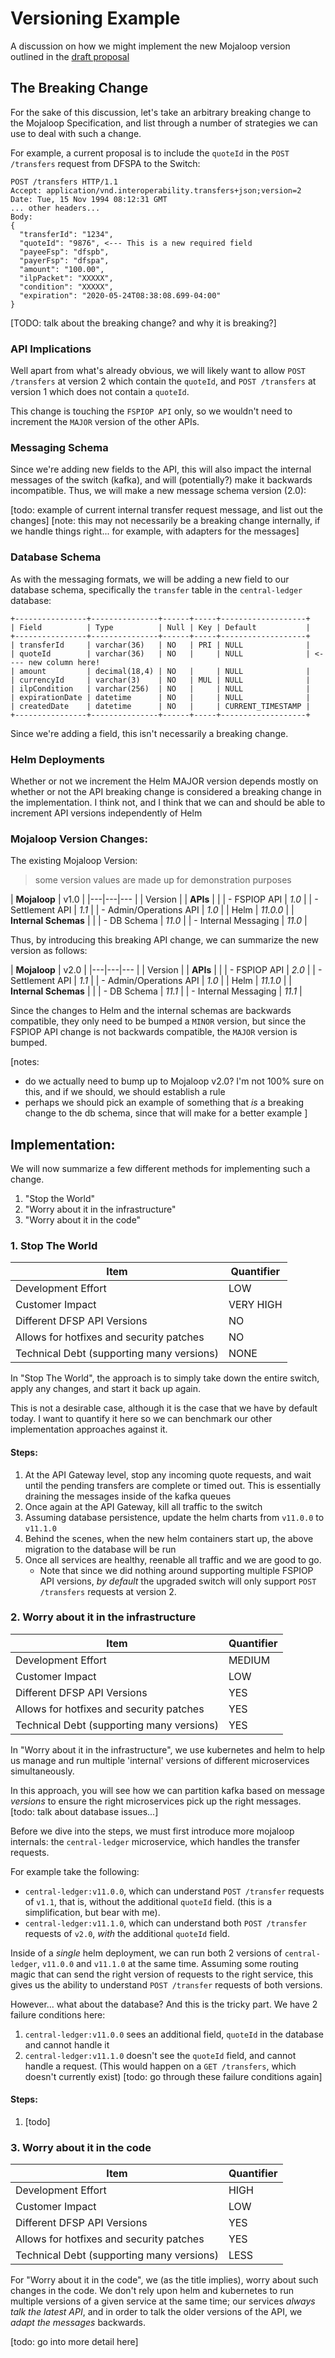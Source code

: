 # Versioning Example

A discussion on how we might implement the new Mojaloop version outlined in the [draft proposal](./versioning_draft_proposal.md)


## The Breaking Change

For the sake of this discussion, let's take an arbitrary breaking change to the Mojaloop Specification, and list through a number of strategies we can use to deal with such a change.

For example, a current proposal is to include the `quoteId` in the `POST /transfers` request from DFSPA to the Switch:

```
POST /transfers HTTP/1.1
Accept: application/vnd.interoperability.transfers+json;version=2
Date: Tue, 15 Nov 1994 08:12:31 GMT
... other headers...
Body:
{
  "transferId": "1234",
  "quoteId": "9876", <--- This is a new required field
  "payeeFsp": "dfspb",
  "payerFsp": "dfspa",
  "amount": "100.00",
  "ilpPacket": "XXXXX",
  "condition": "XXXXX",
  "expiration": "2020-05-24T08:38:08.699-04:00"
}
```

[TODO: talk about the breaking change? and why it is breaking?]


### API Implications

Well apart from what's already obvious, we will likely want to allow `POST /transfers` at version 2 which contain the `quoteId`, and `POST /transfers` at version 1 which does not contain a `quoteId`.

This change is touching the `FSPIOP API` only, so we wouldn't need to increment the `MAJOR` version of the other APIs.

### Messaging Schema

Since we're adding new fields to the API, this will also impact the internal messages of the switch (kafka), and will (potentially?) make it backwards incompatible. Thus, we will make a new message schema version (2.0):

[todo: example of current internal transfer request message, and list out the changes]
[note: this may not necessarily be a breaking change internally, if we handle things right... for example, with adapters for the messages]

### Database Schema

As with the messaging formats, we will be adding a new field to our database schema, specifically the `transfer` table in the `central-ledger` database:

```
+----------------+---------------+------+-----+-------------------+
| Field          | Type          | Null | Key | Default           |
+----------------+---------------+------+-----+-------------------+
| transferId     | varchar(36)   | NO   | PRI | NULL              |
| quoteId        | varchar(36)   | NO   |     | NULL              | <---- new column here!
| amount         | decimal(18,4) | NO   |     | NULL              |
| currencyId     | varchar(3)    | NO   | MUL | NULL              |
| ilpCondition   | varchar(256)  | NO   |     | NULL              |
| expirationDate | datetime      | NO   |     | NULL              |
| createdDate    | datetime      | NO   |     | CURRENT_TIMESTAMP |
+----------------+---------------+------+-----+-------------------+
```

Since we're adding a field, this isn't necessarily a breaking change.

### Helm Deployments

Whether or not we increment the Helm MAJOR version depends mostly on whether or not the API breaking change is considered a breaking change in the implementation. I think not, and I think that we can and should be able to increment API versions independently of Helm


### Mojaloop Version Changes:

The existing Mojaloop Version:
> some version values are made up for demonstration purposes

| **Mojaloop**            | v1.0     |
|---|---|---
|                         | Version  |
| **APIs**                |          |
| - FSPIOP API            | *1.0*    |
| - Settlement API        | *1.1*    |
| - Admin/Operations API  | *1.0*    |
| Helm                    | *11.0.0* |
| **Internal Schemas**    |          |
| - DB Schema             | *11.0*   |
| - Internal Messaging    | *11.0*   |


Thus, by introducing this breaking API change, we can summarize the new version as follows:

| **Mojaloop**            | v2.0     |
|---|---|---
|                         | Version  |
| **APIs**                |          |
| - FSPIOP API            | *2.0*    |
| - Settlement API        | *1.1*    |
| - Admin/Operations API  | *1.0*    |
| Helm                    | *11.1.0* |
| **Internal Schemas**    |          |
| - DB Schema             | *11.1*   |
| - Internal Messaging    | *11.1*   |

Since the changes to Helm and the internal schemas are backwards compatible, they only need to be bumped a `MINOR` version, but since the FSPIOP API change is not backwards compatible, the `MAJOR` version is bumped.

[notes:
  - do we actually need to bump up to Mojaloop v2.0? I'm not 100% sure on this, and if we should, we should establish a rule
  - perhaps we should pick an example of something that _is_ a breaking change to the db schema, since that will make for a better example
]


## Implementation:

We will now summarize a few different methods for implementing such a change.
1. "Stop the World"
2. "Worry about it in the infrastructure"
3. "Worry about it in the code"

### 1. Stop The World

| Item | Quantifier |
|---|---|
| Development Effort          | LOW          |
| Customer Impact             | VERY HIGH    |
| Different DFSP API Versions | NO           |
| Allows for hotfixes and security patches | NO           |
| Technical Debt (supporting many versions) | NONE          |


In "Stop The World", the approach is to simply take down the entire switch, apply any changes, and start it back up again.

This is not a desirable case, although it is the case that we have by default today. I want to quantify it here so we can benchmark our other implementation approaches against it.

#### Steps:
1. At the API Gateway level, stop any incoming quote requests, and wait until the pending transfers are complete or timed out. This is essentially draining the messages inside of the kafka queues
1. Once again at the API Gateway, kill all traffic to the switch
1. Assuming database persistence, update the helm charts from `v11.0.0` to `v11.1.0`
1. Behind the scenes, when the new helm containers start up, the above migration to the database will be run
1. Once all services are healthy, reenable all traffic and we are good to go.
    - Note that since we did nothing around supporting multiple FSPIOP API versions, _by default_ the upgraded switch will only support `POST /transfers` requests at version 2. 


### 2. Worry about it in the infrastructure

| Item | Quantifier |
|---|---|
| Development Effort          | MEDIUM       |
| Customer Impact             | LOW          |
| Different DFSP API Versions | YES          |
| Allows for hotfixes and security patches | YES           |
| Technical Debt (supporting many versions) | YES          |


In "Worry about it in the infrastructure", we use kubernetes and helm to help us manage and run multiple 'internal' versions of different microservices simultaneously.

In this approach, you will see how we can partition kafka based on message _versions_ to ensure the right microservices pick up the right messages. [todo: talk about database issues...]

Before we dive into the steps, we must first introduce more mojaloop internals: the `central-ledger` microservice, which handles the transfer requests.

For example take the following:
- `central-ledger:v11.0.0`, which can understand `POST /transfer` requests of `v1.1`, that is, without the additional `quoteId` field. (this is a simplification, but bear with me).
- `central-ledger:v11.1.0`, which can understand both `POST /transfer` requests of `v2.0`, _with_ the additional `quoteId` field.

Inside of a _single_ helm deployment, we can run both 2 versions of `central-ledger`, `v11.0.0` and `v11.1.0` at the same time. Assuming some routing magic that can send the right version of requests to the right service, this gives us the ability to understand `POST /transfer` requests of both versions.

However... what about the database? And this is the tricky part. We have 2 failure conditions here:

1. `central-ledger:v11.0.0` sees an additional field, `quoteId` in the database and cannot handle it
2. `central-ledger:v11.1.0` doesn't see the `quoteId` field, and cannot handle a request. (This would happen on a `GET /transfers`, which doesn't currently exist) [todo: go through these failure conditions again]


#### Steps:
1. [todo]



### 3. Worry about it in the code

| Item | Quantifier |
|---|---|
| Development Effort          | HIGH       |
| Customer Impact             | LOW          |
| Different DFSP API Versions | YES          |
| Allows for hotfixes and security patches | YES           |
| Technical Debt (supporting many versions) | LESS          |

For "Worry about it in the code", we (as the title implies), worry about such changes in the code. We don't rely upon helm and kubernetes to run multiple versions of a given service at the same time; our services _always talk the latest API_, and in order to talk the older versions of the API, we _adapt the messages_ backwards.

[todo: go into more detail here]

